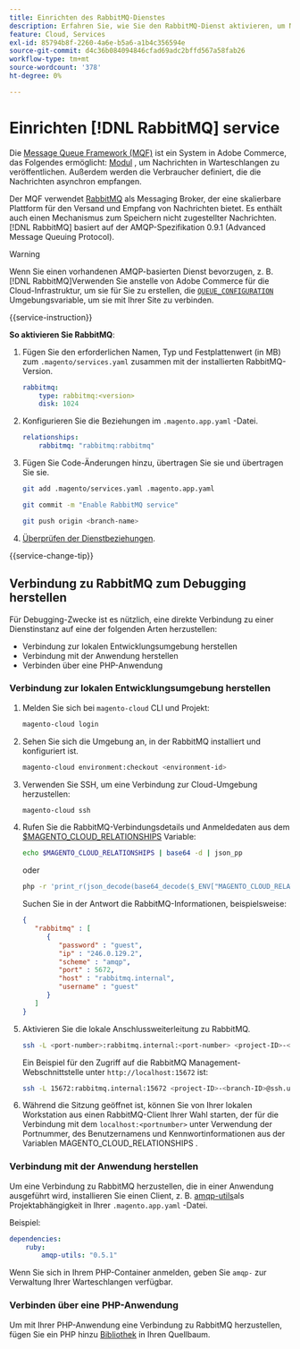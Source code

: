 ```yaml
---
title: Einrichten des RabbitMQ-Dienstes
description: Erfahren Sie, wie Sie den RabbitMQ-Dienst aktivieren, um Nachrichtenwarteschlangen für Adobe Commerce in der Cloud-Infrastruktur zu verwalten.
feature: Cloud, Services
exl-id: 85794b8f-2260-4a6e-b5a6-a1b4c356594e
source-git-commit: d4c36b084094846cfad69adc2bffd567a58fab26
workflow-type: tm+mt
source-wordcount: '378'
ht-degree: 0%

---
```


# Einrichten [!DNL RabbitMQ] service

Die [Message Queue Framework (MQF)](https://experienceleague.adobe.com/docs/commerce-operations/configuration-guide/message-queues/message-queue-framework.html) ist ein System in Adobe Commerce, das Folgendes ermöglicht: [Modul](https://glossary.magento.com/module) , um Nachrichten in Warteschlangen zu veröffentlichen. Außerdem werden die Verbraucher definiert, die die Nachrichten asynchron empfangen.

Der MQF verwendet [RabbitMQ](https://www.rabbitmq.com/) als Messaging Broker, der eine skalierbare Plattform für den Versand und Empfang von Nachrichten bietet. Es enthält auch einen Mechanismus zum Speichern nicht zugestellter Nachrichten. [!DNL RabbitMQ] basiert auf der AMQP-Spezifikation 0.9.1 (Advanced Message Queuing Protocol).

>[!WARNING]
>
>Wenn Sie einen vorhandenen AMQP-basierten Dienst bevorzugen, z. B. [!DNL RabbitMQ]Verwenden Sie anstelle von Adobe Commerce für die Cloud-Infrastruktur, um sie für Sie zu erstellen, die [`QUEUE_CONFIGURATION`](../environment/variables-deploy.md#queue_configuration) Umgebungsvariable, um sie mit Ihrer Site zu verbinden.

{{service-instruction}}

**So aktivieren Sie RabbitMQ**:

1. Fügen Sie den erforderlichen Namen, Typ und Festplattenwert (in MB) zum `.magento/services.yaml` zusammen mit der installierten RabbitMQ-Version.

   ```yaml
   rabbitmq:
       type: rabbitmq:<version>
       disk: 1024
   ```

1. Konfigurieren Sie die Beziehungen im `.magento.app.yaml` -Datei.

   ```yaml
   relationships:
       rabbitmq: "rabbitmq:rabbitmq"
   ```

1. Fügen Sie Code-Änderungen hinzu, übertragen Sie sie und übertragen Sie sie.

   ```bash
   git add .magento/services.yaml .magento.app.yaml
   ```

   ```bash
   git commit -m "Enable RabbitMQ service"
   ```

   ```bash
   git push origin <branch-name>
   ```

1. [Überprüfen der Dienstbeziehungen](services-yaml.md#service-relationships).

{{service-change-tip}}

## Verbindung zu RabbitMQ zum Debugging herstellen

Für Debugging-Zwecke ist es nützlich, eine direkte Verbindung zu einer Dienstinstanz auf eine der folgenden Arten herzustellen:

- Verbindung zur lokalen Entwicklungsumgebung herstellen
- Verbindung mit der Anwendung herstellen
- Verbinden über eine PHP-Anwendung

### Verbindung zur lokalen Entwicklungsumgebung herstellen

1. Melden Sie sich bei `magento-cloud` CLI und Projekt:

   ```bash
   magento-cloud login
   ```

1. Sehen Sie sich die Umgebung an, in der RabbitMQ installiert und konfiguriert ist.

   ```bash
   magento-cloud environment:checkout <environment-id>
   ```

1. Verwenden Sie SSH, um eine Verbindung zur Cloud-Umgebung herzustellen:

   ```bash
   magento-cloud ssh
   ```

1. Rufen Sie die RabbitMQ-Verbindungsdetails und Anmeldedaten aus dem [$MAGENTO_CLOUD_RELATIONSHIPS](../application/properties.md#relationships) Variable:

   ```bash
   echo $MAGENTO_CLOUD_RELATIONSHIPS | base64 -d | json_pp
   ```

   oder

   ```bash
   php -r 'print_r(json_decode(base64_decode($_ENV["MAGENTO_CLOUD_RELATIONSHIPS"])));'
   ```

   Suchen Sie in der Antwort die RabbitMQ-Informationen, beispielsweise:

   ```json
   {
      "rabbitmq" : [
         {
            "password" : "guest",
            "ip" : "246.0.129.2",
            "scheme" : "amqp",
            "port" : 5672,
            "host" : "rabbitmq.internal",
            "username" : "guest"
         }
      ]
   }
   ```

1. Aktivieren Sie die lokale Anschlussweiterleitung zu RabbitMQ.

   ```bash
   ssh -L <port-number>:rabbitmq.internal:<port-number> <project-ID>-<branch-ID>@ssh.us.magentosite.cloud
   ```

   Ein Beispiel für den Zugriff auf die RabbitMQ Management-Webschnittstelle unter `http://localhost:15672` ist:

   ```bash
   ssh -L 15672:rabbitmq.internal:15672 <project-ID>-<branch-ID>@ssh.us.magentosite.cloud
   ```

1. Während die Sitzung geöffnet ist, können Sie von Ihrer lokalen Workstation aus einen RabbitMQ-Client Ihrer Wahl starten, der für die Verbindung mit dem `localhost:<portnumber>` unter Verwendung der Portnummer, des Benutzernamens und Kennwortinformationen aus der Variablen MAGENTO_CLOUD_RELATIONSHIPS .

### Verbindung mit der Anwendung herstellen

Um eine Verbindung zu RabbitMQ herzustellen, die in einer Anwendung ausgeführt wird, installieren Sie einen Client, z. B. [amqp-utils](https://github.com/dougbarth/amqp-utils)als Projektabhängigkeit in Ihrer `.magento.app.yaml` -Datei.

Beispiel:

```yaml
dependencies:
    ruby:
        amqp-utils: "0.5.1"
```

Wenn Sie sich in Ihrem PHP-Container anmelden, geben Sie `amqp-` zur Verwaltung Ihrer Warteschlangen verfügbar.

### Verbinden über eine PHP-Anwendung

Um mit Ihrer PHP-Anwendung eine Verbindung zu RabbitMQ herzustellen, fügen Sie ein PHP hinzu [Bibliothek](https://glossary.magento.com/library) in Ihren Quellbaum.

